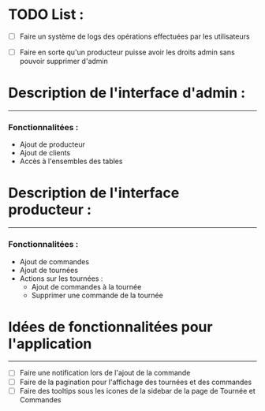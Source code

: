 # TODO List :

- [ ] Faire un système de logs des opérations effectuées par les utilisateurs
- [ ] Faire en sorte qu'un producteur puisse avoir les droits admin sans pouvoir supprimer d'admin



# Description de l'interface d'admin :
---

### Fonctionnalitées : 

- Ajout de producteur
- Ajout de clients
- Accès à l'ensembles des tables


# Description de l'interface producteur :
---

### Fonctionnalitées :

- Ajout de commandes
- Ajout de tournées
- Actions sur les tournées :
  - Ajout de commandes à la tournée
  - Supprimer une commande de la tournée


# Idées de fonctionnalitées pour l'application
---

- [ ] Faire une notification lors de l'ajout de la commande
- [ ] Faire de la pagination pour l'affichage des tournées et des commandes
- [ ] Faire des tooltips sous les icones de la sidebar de la page de Tournée et Commandes